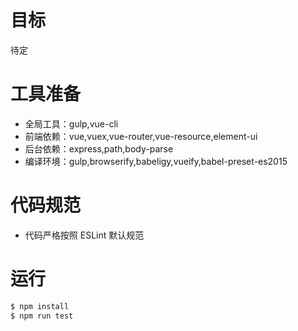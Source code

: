 # 目标
待定

# 工具准备
- 全局工具：gulp,vue-cli
- 前端依赖：vue,vuex,vue-router,vue-resource,element-ui
- 后台依赖：express,path,body-parse
- 编译环境：gulp,browserify,babeligy,vueify,babel-preset-es2015
# 代码规范
- 代码严格按照 ESLint 默认规范

# 运行
``` bash
$ npm install
$ npm run test
```
